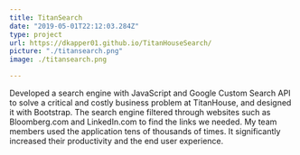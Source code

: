 ```yaml
---
title: TitanSearch
date: "2019-05-01T22:12:03.284Z"
type: project
url: https://dkapper01.github.io/TitanHouseSearch/
picture: "./titansearch.png"
image: ./titansearch.png

---
```


Developed a search engine with JavaScript and Google Custom Search API to solve a critical and costly business problem at TitanHouse, and designed it with Bootstrap. The search engine filtered through websites such as Bloomberg.com and LinkedIn.com to find the links we needed. My team members used the application tens of thousands of times. It significantly increased their productivity and the end user experience.
